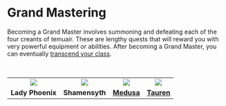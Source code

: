 # Grand Mastering

Becoming a Grand Master involves summoning and defeating each of the four creants of temuair. These are lengthy quests that will reward you with very powerful equipment or abilities. After becoming a Grand Master, you can eventually [transcend your class](../transcending).

<br>

<table style="border: 0px">
    <tr>
        <td><center><img src="../../images/sprites/phoenix.png"/></center></td>
        <td><center><img src="../../images/sprites/shamensyth.png"/></center></td>
        <td><center><a href="../../quests/medusa"><img src="../../images/sprites/medusa.png"/></a></center></td>
        <td><center><a href="../../quests/tauren"><img src="../../images/sprites/tauren.png"/></a></center></td>
    </tr>
    <tr>
        <td><center><b>Lady Phoenix</b></center></td>
        <td><center><b>Shamensyth</b></center></td>
        <td><center><b><a href="../../quests/medusa">Medusa</a></b></center></td>
        <td><center><b><a href="../../quests/tauren">Tauren</a></b></center></td>
</table>

